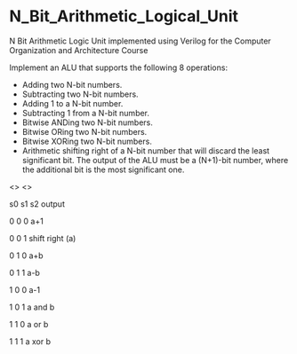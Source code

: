 # N_Bit_Arithmetic_Logical_Unit

N Bit Arithmetic Logic Unit implemented using Verilog for the Computer Organization and Architecture Course

Implement an ALU that supports the following 8 operations:
* Adding two N-bit numbers.
* Subtracting two N-bit numbers.
* Adding 1 to a N-bit number.
* Subtracting 1 from a N-bit number.
* Bitwise ANDing two N-bit numbers.
* Bitwise ORing two N-bit numbers.
* Bitwise XORing two N-bit numbers.
* Arithmetic shifting right of a N-bit number that will discard the least significant bit.
The output of the ALU must be a (N+1)-bit number, where the additional bit is the most significant one.

<<selection inputs>>       <<operation>>

s0     s1     s2              output

0      0      0                a+1

0      0      1             shift right (a)

0      1      0                 a+b

0      1      1                 a-b

1      0      0                 a-1

1      0      1               a and b 

1      1      0               a or b

1      1      1               a xor b


